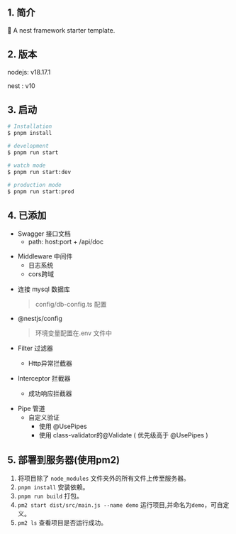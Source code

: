 ## 1. 简介

💭 A nest framework starter template.

## 2. 版本

nodejs: v18.17.1

nest : v10

## 3. 启动

```bash
# Installation
$ pnpm install

# development
$ pnpm run start

# watch mode
$ pnpm run start:dev

# production mode
$ pnpm run start:prod
```

## 4. 已添加

- Swagger 接口文档
  - path: host:port + /api/doc

* Middleware 中间件
  - 日志系统
  - cors跨域

- 连接 mysql 数据库
  > config/db-config.ts 配置

* @nestjs/config
  > 环境变量配置在.env 文件中

- Filter 过滤器

  - Http异常拦截器

- Interceptor 拦截器
  - 成功响应拦截器

* Pipe 管道
  - 自定义验证
    - 使用 @UsePipes
    - 使用 class-validator的@Validate ( 优先级高于 @UsePipes )

## 5. 部署到服务器(使用pm2)

1. 将项目除了 `node_modules` 文件夹外的所有文件上传至服务器。
2. `pnpm install` 安装依赖。
3. `pnpm run build` 打包。
4. `pm2 start dist/src/main.js --name demo` 运行项目,并命名为`demo`，可自定义。
5. `pm2 ls` 查看项目是否运行成功。
